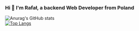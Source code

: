 ### Hi 👋 I'm Rafał, a backend Web Developer from Poland
![Anurag's GitHub stats](https://github-readme-stats.vercel.app/api?username=rjodlowski&show_icons=true&theme=radical)<br>
[![Top Langs](https://github-readme-stats.vercel.app/api/top-langs/?username=rjodlowski&layout=compact)](https://github.com/anuraghazra/github-readme-stats)
